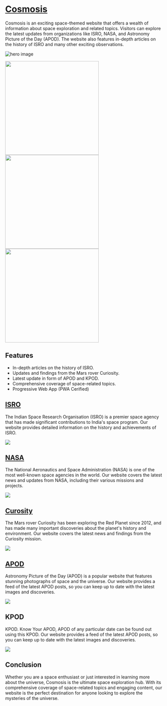 # [Cosmosis](https://cosmosis.vercel.app/)

Cosmosis is an exciting space-themed website that offers a wealth of information about space exploration and related topics. Visitors can explore the latest updates from organizations like ISRO, NASA, and Astronomy Picture of the Day (APOD). The website also features in-depth articles on the history of ISRO and many other exciting observations.

![hero image](https://firebasestorage.googleapis.com/v0/b/cosmosis-ff4d9.appspot.com/o/ReadMe%20Pictures%2FCosmosis%20_%20Void%20-%20Google%20Chrome%2027.2.23%2001_36_46.png?alt=media&token=67ae21a2-cee9-4944-8720-0edc5eb1ac10)

<p float="left">
  <img src="https://firebasestorage.googleapis.com/v0/b/cosmosis-ff4d9.appspot.com/o/ReadMe%20Pictures%2FIMG_20230227_012405.jpg?alt=media&token=18b60495-4bcf-490b-a372-5e09d6b2265e" width="300" />
  <img src="https://firebasestorage.googleapis.com/v0/b/cosmosis-ff4d9.appspot.com/o/ReadMe%20Pictures%2FIMG_20230227_012511.jpg?alt=media&token=c85ecafe-90f6-4bfb-bce7-e89f266bbd3a" width="300" /> 
  <img src="https://firebasestorage.googleapis.com/v0/b/cosmosis-ff4d9.appspot.com/o/ReadMe%20Pictures%2FIMG_20230227_012528.jpg?alt=media&token=6be62f87-94b4-46a0-8232-b68987f93e9b" width="300" />
</p>

## Features

- In-depth articles on the history of ISRO.
- Updates and findings from the Mars rover Curiosity.
- Latest update in form of APOD and KPOD.
- Comprehensive coverage of space-related topics.
- Progressive Web App (PWA Cerified)

## [ISRO](https://www.isro.gov.in/)

The Indian Space Research Organisation (ISRO) is a premier space agency that has made significant contributions to India's space program. Our website provides detailed information on the history and achievements of ISRO.

<img src="https://firebasestorage.googleapis.com/v0/b/cosmosis-ff4d9.appspot.com/o/ReadMe%20Pictures%2FCosmosis%20_%20Void%20-%20Google%20Chrome%2027.2.23%2002_36_02.png?alt=media&token=185b8e29-26b4-4e10-b309-aa16bfc48f22">

## [NASA](https://www.nasa.gov/)

The National Aeronautics and Space Administration (NASA) is one of the most well-known space agencies in the world. Our website covers the latest news and updates from NASA, including their various missions and projects.

<img src="https://firebasestorage.googleapis.com/v0/b/cosmosis-ff4d9.appspot.com/o/ReadMe%20Pictures%2FCosmosis%20_%20Void%20%E2%80%94%20Firefox%20Developer%20Edition%2027.2.23%2001_16_49.png?alt=media&token=044353fe-515d-4911-a4c2-68a816a88520">

## [Curosity](https://en.wikipedia.org/wiki/Curiosity)

The Mars rover Curiosity has been exploring the Red Planet since 2012, and has made many important discoveries about the planet's history and environment. Our website covers the latest news and findings from the Curiosity mission.

<img src="https://firebasestorage.googleapis.com/v0/b/cosmosis-ff4d9.appspot.com/o/ReadMe%20Pictures%2FCosmosis%20_%20Void%20%E2%80%94%20Firefox%20Developer%20Edition%2027.2.23%2001_12_40.png?alt=media&token=ff2fbf8d-f2c8-4622-a3de-3aee6c788f99">

## [APOD](https://en.wikipedia.org/wiki/Astronomy_Picture_of_the_Day)

Astronomy Picture of the Day (APOD) is a popular website that features stunning photographs of space and the universe. Our website provides a feed of the latest APOD posts, so you can keep up to date with the latest images and discoveries.

<img src="https://firebasestorage.googleapis.com/v0/b/cosmosis-ff4d9.appspot.com/o/ReadMe%20Pictures%2FCosmosis%20_%20Void%20%E2%80%94%20Firefox%20Developer%20Edition%2027.2.23%2001_21_03.png?alt=media&token=d72011ea-a443-4de9-938a-bbfafa74d6ac">

## KPOD

KPOD. Know Your APOD, APOD of any particular date can be found out using this KPOD. Our website provides a feed of the latest APOD posts, so you can keep up to date with the latest images and discoveries.

<img src="https://firebasestorage.googleapis.com/v0/b/cosmosis-ff4d9.appspot.com/o/ReadMe%20Pictures%2FCosmosis%20_%20Void%20%E2%80%94%20Firefox%20Developer%20Edition%2027.2.23%2001_21_07.png?alt=media&token=4389de4e-dc34-4d84-9932-7360c3dc2cd9">

## Conclusion

Whether you are a space enthusiast or just interested in learning more about the universe, Cosmosis is the ultimate space exploration hub. With its comprehensive coverage of space-related topics and engaging content, our website is the perfect destination for anyone looking to explore the mysteries of the universe.
